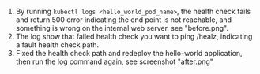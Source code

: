 1. By running `kubectl logs <hello_world_pod_name>`, the health check fails and return 500 error indicating the end point is not reachable, and something is wrong on the internal web server.
   see "before.png".
2. The log show that failed health check you want to ping /healz, indicating a fault health check path.
3. Fixed the health check path and redeploy the hello-world application, then run the log command again, see screenshot "after.png"
